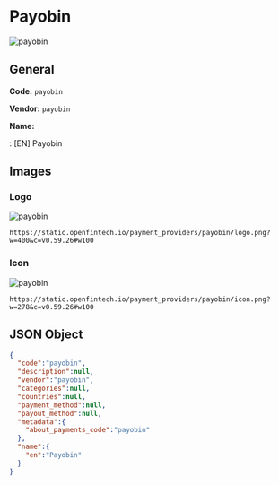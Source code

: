
# Payobin 
![payobin](https://static.openfintech.io/payment_providers/payobin/logo.png?w=400&c=v0.59.26#w100)  

## General 
 
**Code:** `payobin` 
 
**Vendor:** `payobin` 
 
**Name:** 
 
:	[EN] Payobin 
 

## Images 

### Logo 
 
![payobin](https://static.openfintech.io/payment_providers/payobin/logo.png?w=400&c=v0.59.26#w100)  

```
https://static.openfintech.io/payment_providers/payobin/logo.png?w=400&c=v0.59.26#w100
```  

### Icon 
 
![payobin](https://static.openfintech.io/payment_providers/payobin/icon.png?w=278&c=v0.59.26#w100)  

```
https://static.openfintech.io/payment_providers/payobin/icon.png?w=278&c=v0.59.26#w100
```  

## JSON Object 

```json
{
  "code":"payobin",
  "description":null,
  "vendor":"payobin",
  "categories":null,
  "countries":null,
  "payment_method":null,
  "payout_method":null,
  "metadata":{
    "about_payments_code":"payobin"
  },
  "name":{
    "en":"Payobin"
  }
}
```  
